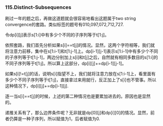 ### 115.Distinct-Subsequences

刷过一年的题之后，再做这道题就会很容易地看出这题属于two string convergence的套路。类似标签的题号有010,097,072,712,727.

令dp[i][j]表示s[1:i]中有多少个不同的子序列等于t[1:j]。

依照套路，我们首先分析如果s[i]==t[j]的情况。显然，这两个字符相等，我们就将注意力前移，集中在s[1:i-1]和t[1:j-1]上。dp[i-1][j-1]表示s[1:i-1]中有多少个不同的子序列等于t[1:j-1]，两边分别加上s[i]和t[j]之后，自然就有相同多数目的s[1:i]的不同子序列等于t[1:j]。所以算上这部分，dp[i][j]+=dp[i-1][j-1]。

如果s[i]!=t[j]的话，说明s[i]指望不上，我们就将注意力放在s[1:i-1]上，看里面有多少个不同子序列等于t[1:j]，直接拿过来用就行，反正加上了s[i]也不管事。所以这种情况下，dp[i][j]+=dp[i-1][j].

逐一当s[i]==t[j]的时候，上述的第二种情况也是要累加进去的。原因也是显然的。

递推关系有了，那么边界条件呢？无非就是dp[0][j]和dp[i][0]的情况。显然，前者仍算是一种子序列，所以赋值为1，后者赋值为0.


